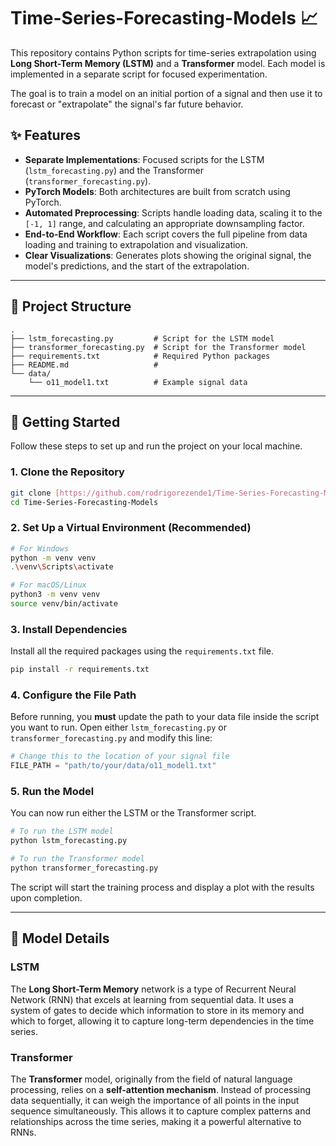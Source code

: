 # Time-Series-Forecasting-Models 📈

This repository contains Python scripts for time-series extrapolation using **Long Short-Term Memory (LSTM)** and a **Transformer** model. Each model is implemented in a separate script for focused experimentation.

The goal is to train a model on an initial portion of a signal and then use it to forecast or "extrapolate" the signal's far future behavior.



## ✨ Features

* **Separate Implementations**: Focused scripts for the LSTM (`lstm_forecasting.py`) and the Transformer (`transformer_forecasting.py`).
* **PyTorch Models**: Both architectures are built from scratch using PyTorch.
* **Automated Preprocessing**: Scripts handle loading data, scaling it to the `[-1, 1]` range, and calculating an appropriate downsampling factor.
* **End-to-End Workflow**: Each script covers the full pipeline from data loading and training to extrapolation and visualization.
* **Clear Visualizations**: Generates plots showing the original signal, the model's predictions, and the start of the extrapolation.

---

## 📂 Project Structure

```
.
├── lstm_forecasting.py         # Script for the LSTM model
├── transformer_forecasting.py  # Script for the Transformer model
├── requirements.txt            # Required Python packages
├── README.md                   # 
└── data/
    └── o11_model1.txt          # Example signal data
```

---

## 🚀 Getting Started

Follow these steps to set up and run the project on your local machine.

### 1. Clone the Repository

```bash
git clone [https://github.com/rodrigorezende1/Time-Series-Forecasting-Models]([https://github.com/rodrigorezende1/RNN-Based-Time-Series-Extrapolation](https://github.com/rodrigorezende1/Time-Series-Forecasting-Models))
cd Time-Series-Forecasting-Models
```

### 2. Set Up a Virtual Environment (Recommended)

```bash
# For Windows
python -m venv venv
.\venv\Scripts\activate

# For macOS/Linux
python3 -m venv venv
source venv/bin/activate
```

### 3. Install Dependencies

Install all the required packages using the `requirements.txt` file.

```bash
pip install -r requirements.txt
```

### 4. Configure the File Path

Before running, you **must** update the path to your data file inside the script you want to run. Open either `lstm_forecasting.py` or `transformer_forecasting.py` and modify this line:

```python
# Change this to the location of your signal file
FILE_PATH = "path/to/your/data/o11_model1.txt"
```

### 5. Run the Model

You can now run either the LSTM or the Transformer script.

```bash
# To run the LSTM model
python lstm_forecasting.py

# To run the Transformer model
python transformer_forecasting.py
```
The script will start the training process and display a plot with the results upon completion.

---

## 🧠 Model Details

### LSTM
The **Long Short-Term Memory** network is a type of Recurrent Neural Network (RNN) that excels at learning from sequential data. It uses a system of gates to decide which information to store in its memory and which to forget, allowing it to capture long-term dependencies in the time series.

### Transformer
The **Transformer** model, originally from the field of natural language processing, relies on a **self-attention mechanism**. Instead of processing data sequentially, it can weigh the importance of all points in the input sequence simultaneously. This allows it to capture complex patterns and relationships across the time series, making it a powerful alternative to RNNs.

